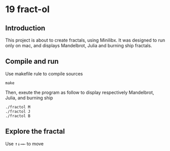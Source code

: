 # 19 fract-ol

## Introduction
This project is about to create fractals, using Minilibx.
It was designed to run only on mac, and displays Mandelbrot, Julia and burning ship fractals.

## Compile and run
Use makefile rule to compile sources
```
make
```
Then, exeute the program as follow to display respectively Mandelbrot, Julia, and burning ship
```
./fractol M
./fractol J
./fractol B
```

## Explore the fractal

Use <kbd>↑</kbd><kbd>↓</kbd><kbd>→</kbd><kbd>←</kbd> to move
 
